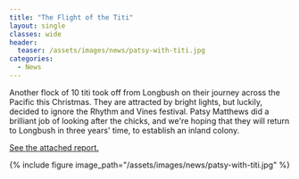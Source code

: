 ```yaml
---
title: "The Flight of the Titi"
layout: single
classes: wide
header:
  teaser: /assets/images/news/patsy-with-titi.jpg
categories:
  - News
---
```


Another flock of 10 titi took off from Longbush on their journey across the Pacific this Christmas. They are attracted by bright lights, but luckily, decided to ignore the Rhythm and Vines festival. Patsy Matthews did a brilliant job of looking after the chicks, and we're hoping that they will return to Longbush in three years' time, to establish an inland colony.

[See the attached report.](/assets/documents/TitiProjectUpdateFeb13.pdf)

{% include figure image_path="/assets/images/news/patsy-with-titi.jpg" %}